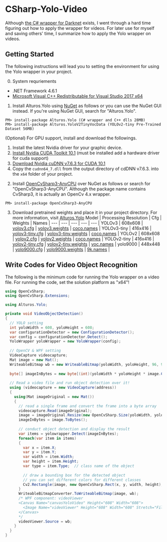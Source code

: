 # CSharp-Yolo-Video
Although [the C# wrapper for Darknet](https://github.com/AlturosDestinations/Alturos.Yolo) exists, I went through a hard time figuring out how to apply the wrapper for videos. For later use for myself and saving others' time, I summarize how to apply the Yolo wrapper on videos.

## Getting Started
The following instructions will lead you to setting the environment for using the Yolo wrapper in your project.

0. System requriements
- .NET Framework 4.6.1
- [Microsoft Visual C++ Redistributable for Visual Studio 2017 x64](https://aka.ms/vs/16/release/vc_redist.x64.exe)

1. Install Alturos.Yolo using [NuGet](https://www.nuget.org/packages/Alturos.Yolo) as follows or you can use the NuGet GUI instead. If you're using NuGet GUI, search for "Alturos.Yolo".
```
PM> install-package Alturos.Yolo (C# wrapper and C++ dlls 28MB)
PM> install-package Alturos.YoloV2TinyVocData (YOLOv2-tiny Pre-Trained Dataset 56MB)
```

(Optional) For GPU support, install and download the followings.
1) Install the latest Nvidia driver for your graphic device.
2) [Install Nvidia CUDA Toolkit 10.1](https://developer.nvidia.com/cuda-downloads) (must be installed add a hardware driver for cuda support)
3) [Download Nvidia cuDNN v7.6.3 for CUDA 10.1](https://developer.nvidia.com/rdp/cudnn-download)
4) Copy the `cudnn64_7.dll` from the output directory of cdDNN v7.6.3. into the `x64` folder of your project.

2. Install [OpenCvSharp3-AnyCPU](https://github.com/shimat/opencvsharp) over NuGet as follows or search for "OpenCvSharp3-AnyCPU". Although the package name contains CvSharp3, it is actually an OpenCv 4.x wrapper.
```
PM> install-package OpenCvSharp3-AnyCPU
```

3. Download pretrained weights and place it in your project directory. For more information, visit [Alturos.Yolo](https://github.com/AlturosDestinations/Alturos.Yolo/blob/master/README.md#pre-trained-dataset)
Model | Processing Resolution | Cfg | Weights | Names |
--- | --- | --- | --- | --- |
YOLOv3 | 608x608 | [yolov3.cfg](https://raw.githubusercontent.com/AlexeyAB/darknet/master/cfg/yolov3.cfg) | [yolov3.weights](https://pjreddie.com/media/files/yolov3.weights) | [coco.names](https://raw.githubusercontent.com/AlexeyAB/darknet/master/cfg/coco.names) |
YOLOv3-tiny | 416x416 | [yolov3-tiny.cfg](https://raw.githubusercontent.com/AlexeyAB/darknet/master/cfg/yolov3-tiny.cfg) | [yolov3-tiny.weights](https://pjreddie.com/media/files/yolov3-tiny.weights) | [coco.names](https://raw.githubusercontent.com/AlexeyAB/darknet/master/cfg/coco.names) |
YOLOv2 | 608x608 | [yolov2.cfg](https://raw.githubusercontent.com/AlexeyAB/darknet/master/cfg/yolov2.cfg) | [yolov2.weights](https://pjreddie.com/media/files/yolov2.weights) | [coco.names](https://raw.githubusercontent.com/AlexeyAB/darknet/master/cfg/coco.names) |
YOLOv2-tiny | 416x416 | [yolov2-tiny.cfg](https://raw.githubusercontent.com/AlexeyAB/darknet/master/cfg/yolov2-tiny.cfg) | [yolov2-tiny.weights](https://pjreddie.com/media/files/yolov2-tiny.weights) | [voc.names](https://raw.githubusercontent.com/pjreddie/darknet/master/data/voc.names) |
yolo9000 | 448x448 | [yolo9000.cfg](https://raw.githubusercontent.com/AlexeyAB/darknet/master/cfg/yolo9000.cfg) | [yolo9000.weights](https://github.com/philipperemy/yolo-9000/tree/master/yolo9000-weights) | [9k.names](https://raw.githubusercontent.com/AlexeyAB/darknet/master/cfg/9k.names) |

## Write Codes for Video Object Recognition
The following is the minimum code for running the Yolo wrapper on a video file. For running the code, set the solution platform as "x64"!
```cs
using OpenCvSharp;
using OpenCvSharp.Extensions;

using Alturos.Yolo;

private void VideoObjectDetection()
{
  // YOLO setting
  int yoloWidth = 608, yoloHeight = 608;
  var configurationDetector = new ConfigurationDetector();
  var config = configurationDetector.Detect();
  YoloWrapper yoloWrapper = new YoloWrapper(config);
  
  // OpenCV & WPF setting
  VideoCapture videocapture;
  Mat image = new Mat();
  WriteableBitmap wb = new WriteableBitmap(yoloWidth, yoloHeight, 96, 96, PixelFormats.Bgr24, null);
  
  byte[] imageInBytes = new byte[(int)(yoloWidth * yoloHeight * image.Channels())];
  
  // Read a video file and run object detection over it!
  using (videocapture = new VideoCapture(address))
  {
    using(Mat imageOriginal = new Mat())
    {
      // read a single frame and convert the frame into a byte array
      videocapture.Read(imageOriginal);
      image = imageOriginal.Resize(new OpenCvSharp.Size(yoloWidth, yoloHeight));
      imageInBytes = image.ToBytes();
      
      // conduct object detection and display the result
      var items = yolowrapper.Detect(imageInBytes);
      foreach(var item in items)
      {
        var x = item.X;
        var y = item.Y;
        var width = item.Width;
        var height = item.Height;
        var type = item.Type;  // class name of the object
        
        // draw a bounding box for the detected object
        // you can set different colors for different classes
        Cv2.Rectangle(image, new OpenCvSharp.Rect(x, y, width, height), Scalar.Green, 3);
      }
      WriteableBitmapConverter.ToWriteableBitmap(image, wb);
      /* WPF component: videoViewer
      <Canvas Name="canvasYoloVideo" Height="608" Width="608">
        <Image Name="videoViewer" Height="608" Width="608" Stretch="Fill" />
      </Canvas>
      */
      videoViewer.Source = wb;
    }
  }
}
```
